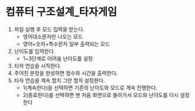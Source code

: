 # 컴퓨터 구조설계_타자게임
1. 파일 실행 후 모드 입력을 받는다.
   - 영어대소문자만 나오는 모드
   - 영어+숫자+특수문자 일부 출력되는 모드
2. 난이도를 입력한다.
   - 1~3단계로 어려움 난이도를 설정
3. 타자 연습을 시작한다.
4. 주어진 문장을 완성하면 점수와 시간을 출력한다.
5. 타자 연습을 계속 할지 그만 할지 설정한다.
   - 1(계속한다)을 선택하면 기존의 난이도와 모드로 계속 진행한다.
   - 2(종료한다)를 선택하면 맨 처음 화면으로 돌아가서 모드와 난이도를 다시 설정한다
